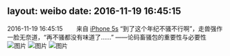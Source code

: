 layout: weibo
date: 2016-11-19 16:45:15
---
<meta name="referrer" content="no-referrer" />

2016-11-19 16:45:15  &nbsp;&nbsp;&nbsp;&nbsp;&nbsp;&nbsp; 来自 <a href="sinaweibo://customweibosource" rel="nofollow">iPhone 5s</a>
“到了这个年纪不骚不行啊”，走兽强作一脸无奈道，“再不骚都没有味道了……” ——论码畜骚包的重要性与必要性 ​​​
![图片](https://ww4.sinaimg.cn/large/6d2a6003jw1f9xie5g4kej20rs0kuq7l.jpg)
![图片](https://ww2.sinaimg.cn/large/6d2a6003jw1f9xie64enij20ku0rsgq4.jpg)
![图片](https://ww3.sinaimg.cn/large/6d2a6003jw1f9xiex042tj20ku0rsjwa.jpg)
